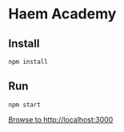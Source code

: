 # Haem Academy

## Install

    npm install

## Run

    npm start

[Browse to http://localhost:3000](http://localhost:3000/)
